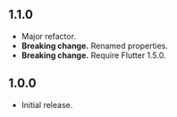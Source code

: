 ## 1.1.0

- Major refactor.
- **Breaking change.** Renamed properties.
- **Breaking change.** Require Flutter 1.5.0.

## 1.0.0

- Initial release.
